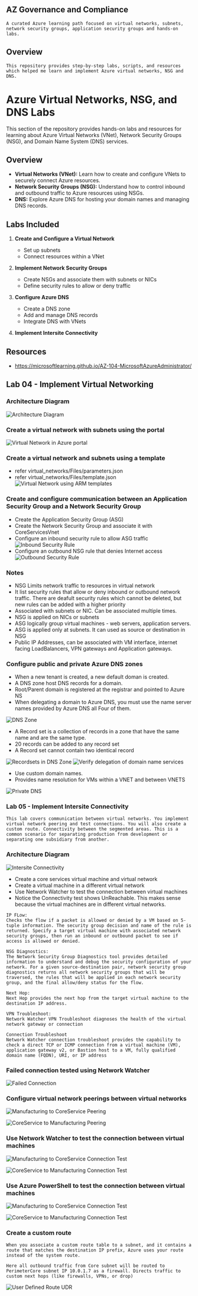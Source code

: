 ## AZ Governance and Compliance
```
A curated Azure learning path focused on virtual networks, subnets, network security groups, application security groups and hands-on labs.
```
## Overview
```
This repository provides step-by-step labs, scripts, and resources which helped me learn and implement Azure virtual networks, NSG and DNS. 
```

# Azure Virtual Networks, NSG, and DNS Labs

This section of the repository provides hands-on labs and resources for learning about Azure Virtual Networks (VNet), Network Security Groups (NSG), and Domain Name System (DNS) services.

## Overview

- **Virtual Networks (VNet):** Learn how to create and configure VNets to securely connect Azure resources.
- **Network Security Groups (NSG):** Understand how to control inbound and outbound traffic to Azure resources using NSGs.
- **DNS:** Explore Azure DNS for hosting your domain names and managing DNS records.

## Labs Included

1. **Create and Configure a Virtual Network**
   - Set up subnets
   - Connect resources within a VNet

2. **Implement Network Security Groups**
   - Create NSGs and associate them with subnets or NICs
   - Define security rules to allow or deny traffic

3. **Configure Azure DNS**
   - Create a DNS zone
   - Add and manage DNS records
   - Integrate DNS with VNets

4. **Implement Intersite Connectivity**   

## Resources
   - https://microsoftlearning.github.io/AZ-104-MicrosoftAzureAdministrator/

## Lab 04 - Implement Virtual Networking

### Architecture Diagram
![Architecture Diagram](./images/Vnet_arch.png)

### Create a virtual network with subnets using the portal

![Virtual Network in Azure portal](./images/virtual_network.png)

### Create a virtual network and subnets using a template
- refer virtual_networks/Files/parameters.json
- refer virtual_networks/Files/template.json
![Virtual Network using ARM templates](./images/vnet_using_templates.png)

### Create and configure communication between an Application Security Group and a Network Security Group
- Create the Application Security Group (ASG)
- Create the Network Security Group and associate it with CoreServicesVnet
- Configure an inbound security rule to allow ASG traffic
![Inbound Security Rule](./images/inbound_sec_rule.png)
- Configure an outbound NSG rule that denies Internet access
![Outbound Security Rule](./images/outbound_sec_rule.png)

### Notes
- NSG Limits network traffic to resources in virtual network
- It list security rules that allow or deny inbound or outbound network traffic. There are deafult security rules which cannot be deleted, but new rules can be added with a higher priority
- Associated with subnets or NIC. Can be associated multiple times.
- NSG is applied on NICs or subnets
- ASG logically group virtual machines - web servers, application servers.
- ASG is applied only at subnets. It can used as source or destination in NSG
- Public IP Addresses, can be associated with VM interface, internet facing LoadBalancers, VPN gateways and Application gateways.


### Configure public and private Azure DNS zones

- When a new tenant is created, a new default doman is created.
- A DNS zone host DNS records for a domain.
- Root/Parent domain is registered at the registrar and pointed to Azure NS
- When delegating a domain to Azure DNS, you must use the name server names provided by Azure DNS all Four of them.

![DNS Zone](./images/DNSzone.png)

- A Record set is a collection of records in a zone that have the same name and are the same type.
- 20 records can be added to any record set
- A Record set cannot contain two identical record

![Recordsets in DNS Zone](./images/Recordset.png)
![Verify delegation of domain name services](./images/DNS_name_resolution.png)

- Use custom domain names. 
- Provides name resolution for VMs within a VNET and between VNETS

![Private DNS](./images/VnetLinkPrivateDNS.png)

### Lab 05 - Implement Intersite Connectivity
```
This lab covers communication between virtual networks. You implement virtual network peering and test connections. You will also create a custom route. Connectivity between the segmented areas. This is a common scenario for separating production from development or separating one subsidiary from another.
```

### Architecture Diagram

![Intersite Connectivity](./images/Interconnect_arch.png)

- Create a core services virtual machine and virtual network
- Create a virtual machine in a different virtual network
- Use Network Watcher to test the connection between virtual machines
- Notice the Connectivity test shows UnReachable. This makes sense because the virtual machines are in different virtual networks.
```
IP FLow: 
Checks the flow if a packet is allowed or denied by a VM based on 5-tuple information. The security group decision and name of the rule is returned. Specify a target virtual machine with associated network security groups, then run an inbound or outbound packet to see if access is allowed or denied.

NSG Diagnostics:
The Network Security Group Diagnostics tool provides detailed information to understand and debug the security configuration of your network. For a given source-destination pair, network security group diagnostics returns all network security groups that will be traversed, the rules that will be applied in each network security group, and the final allow/deny status for the flow.

Next Hop:
Next Hop provides the next hop from the target virtual machine to the destination IP address.

VPN Troubleshoot:
Network Watcher VPN Troubleshoot diagnoses the health of the virtual network gateway or connection

Connection Troubleshoot 
Network Watcher connection troubleshoot provides the capability to check a direct TCP or ICMP connection from a virtual machine (VM), application gateway v2, or Bastion host to a VM, fully qualified domain name (FQDN), URI, or IP address
```
### Failed connection tested using Network Watcher

![Failed Connection](./images/Interconnect_arch.png)

### Configure virtual network peerings between virtual networks

![Manufacturing to CoreService Peering](./images/mfgtocore_peer.png)

![CoreService to Manufacturing Peering](./images/coretomfg_peering.png)

### Use Network Watcher to test the connection between virtual machines

![Manufacturing to CoreService Connection Test](./images/mfgtocore_con_test.png)

![CoreService to Manufacturing Connection Test](./images/coretomfg_con_test.png)

### Use Azure PowerShell to test the connection between virtual machines

![Manufacturing to CoreService Connection Test](./images/mfgtocore_powershell.png)

![CoreService to Manufacturing Connection Test](./images/coretomfg_powershell.png)

### Create a custom route
```
When you associate a custom route table to a subnet, and it contains a route that matches the destination IP prefix, Azure uses your route instead of the system route.

Here all outbound traffic from Core subnet will be routed to PerimeterCore subnet IP 10.0.1.7 as a firewall. Directs traffic to custom next hops (like firewalls, VPNs, or drop)
```
![User Defined Route UDR](./images/udr.png)